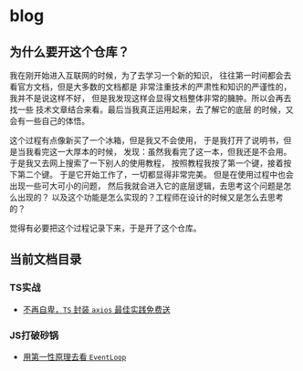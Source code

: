 # blog

## 为什么要开这个仓库？

我在刚开始进入互联网的时候，为了去学习一个新的知识，
往往第一时间都会去看官方文档，但是大多数的文档都是
非常注重技术的严肃性和知识的严谨性的，我并不是说这样不好，
但是我发现这样会显得文档整体非常的臃肿。所以会再去找一些
技术文章结合来看。最后当我真正运用起来，去了解它的底层
的时候，又会有一些自己的体悟。

这个过程有点像新买了一个冰箱，但是我又不会使用，
于是我打开了说明书，但是当我看完这一大厚本的时候，
发现：虽然我看完了这一本，但我还是不会用。
于是我又去网上搜索了一下别人的使用教程，
按照教程我按了第一个键，接着按下第二个键。
于是它开始工作了，一切都显得非常完美。
但是在使用过程中也会出现一些可大可小的问题，
然后我就会进入它的底层逻辑，去思考这个问题是怎么出现的？
以及这个功能是怎么实现的？工程师在设计的时候又是怎么去思考的？

觉得有必要把这个过程记录下来，于是开了这个仓库。


## 当前文档目录

### TS实战

- [不再自卑，`TS` 封装 `axios` 最佳实践免费送](https://github.com/coveychen95/blog/blob/master/docs/ts/axios.md)
### JS打破砂锅

- [用第一性原理去看 `EventLoop`](https://github.com/coveychen95/blog/blob/master/docs/js/event-loop.md)
